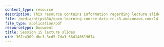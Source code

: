 ```yaml
---
content_type: resource
description: This resource contains information regarding lecture slide 15.
file: /media/https%3A/open-learning-course-data-rc.s3.amazonaws.com/14-581-international-economics-i-spring-2013/367e4309dbc33cd57da3664146619674_MIT14_581S13_Lecslides15.pdf
file_type: application/pdf
resourcetype: Document
title: Session 15 lecture slides
uid: 367e4309-dbc3-3cd5-7da3-664146619674
---
```


